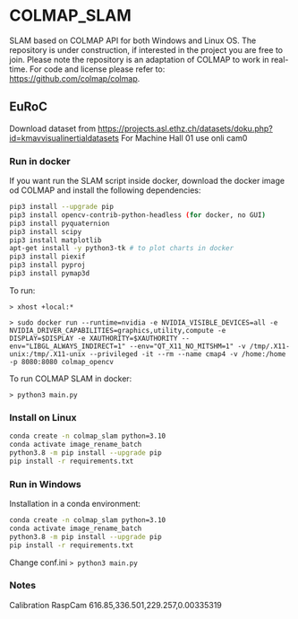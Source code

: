 # COLMAP_SLAM

SLAM based on COLMAP API for both Windows and Linux OS. The repository is under construction, if interested in the project you are free to join. Please note the repository is an adaptation of COLMAP to work in real-time. For code and license please refer to: <https://github.com/colmap/colmap>.

## EuRoC

Download dataset from <https://projects.asl.ethz.ch/datasets/doku.php?id=kmavvisualinertialdatasets>
For Machine Hall 01 use onli cam0

### Run in docker

If you want run the SLAM script inside docker, download the docker image od COLMAP and install the following dependencies:

```bash
pip3 install --upgrade pip
pip3 install opencv-contrib-python-headless (for docker, no GUI)
pip3 install pyquaternion
pip3 install scipy
pip3 install matplotlib
apt-get install -y python3-tk # to plot charts in docker
pip3 install piexif
pip3 install pyproj
pip3 install pymap3d
```

To run:

`> xhost +local:*`

`> sudo docker run --runtime=nvidia -e NVIDIA_VISIBLE_DEVICES=all -e NVIDIA_DRIVER_CAPABILITIES=graphics,utility,compute -e DISPLAY=$DISPLAY -e XAUTHORITY=$XAUTHORITY --env="LIBGL_ALWAYS_INDIRECT=1" --env="QT_X11_NO_MITSHM=1" -v /tmp/.X11-unix:/tmp/.X11-unix --privileged -it --rm --name cmap4 -v /home:/home -p 8080:8080 colmap_opencv`

To run COLMAP SLAM in docker:

`> python3 main.py`

### Install on Linux

```bash
conda create -n colmap_slam python=3.10
conda activate image_rename_batch
python3.8 -m pip install --upgrade pip
pip install -r requirements.txt
```

### Run in Windows

Installation in a conda environment:

```bash
conda create -n colmap_slam python=3.10
conda activate image_rename_batch
python3.8 -m pip install --upgrade pip
pip install -r requirements.txt
```

Change conf.ini
`> python3 main.py`

### Notes

Calibration
RaspCam 616.85,336.501,229.257,0.00335319
